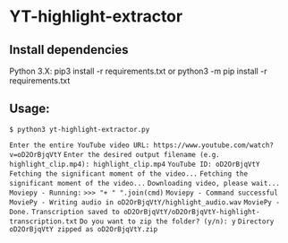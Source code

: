 # YT-highlight-extractor

## Install dependencies
Python 3.X:
pip3 install -r requirements.txt
or
python3 -m pip install -r requirements.txt

## Usage:
`$ python3 yt-highlight-extractor.py`

`Enter the entire YouTube video URL: https://www.youtube.com/watch?v=oD2OrBjqVtY`
`Enter the desired output filename (e.g. highlight_clip.mp4): highlight_clip.mp4`
`YouTube ID: oD2OrBjqVtY`
`Fetching the significant moment of the video...`
`Fetching the significant moment of the video...`
`Downloading video, please wait...`
`Moviepy - Running:`
`>>> "+ " ".join(cmd)`
`Moviepy - Command successful`
`MoviePy - Writing audio in oD2OrBjqVtY/highlight_audio.wav`
`MoviePy - Done.`
`Transcription saved to oD2OrBjqVtY/oD2OrBjqVtY-highlight-transcription.txt`
`Do you want to zip the folder? (y/n): y`
`Directory oD2OrBjqVtY zipped as oD2OrBjqVtY.zip`
